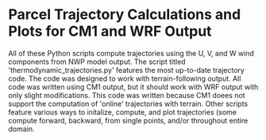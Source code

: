 # Parcel Trajectory Calculations and Plots for CM1 and WRF Output
All of these Python scripts compute trajectories using the U, V, and W wind components from NWP model output. The script titled 'thermodynamic_trajectories.py' features the most up-to-date trajectory code. The code was designed to work with terrain-following output. All code was written using CM1 output, but it should work with WRF output with only slight modifications. This code was written because CM1 doees not support the computation of 'online' trajectories with terrain. Other scripts feature various ways to initalize, compute, and plot trajectories (some compute forward, backward, from single points, and/or throughout entire domain. 
